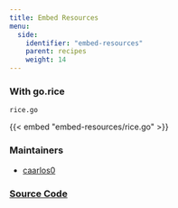 ```yaml
---
title: Embed Resources
menu:
  side:
    identifier: "embed-resources"
    parent: recipes
    weight: 14
---
```


### With go.rice

`rice.go`

{{< embed "embed-resources/rice.go" >}}

### Maintainers

- [caarlos0](https://github.com/caarlos0)

### [Source Code](https://github.com/vishr/recipes/blob/master/echo/recipes/rice)
